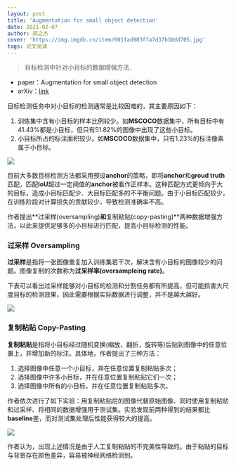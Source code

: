 ```yaml
---
layout: post
title: 'Augmentation for small object detection'
date: 2021-02-07
author: 郑之杰
cover: 'https://img.imgdb.cn/item/601fad983ffa7d37b30dd705.jpg'
tags: 论文阅读
---
```


> 目标检测中针对小目标的数据增强方法.

- paper：Augmentation for small object detection
- arXiv：[link](https://arxiv.org/abs/1902.07296)

目标检测任务中对小目标的检测通常是比较困难的，其主要原因如下：
1. 训练集中含有小目标的样本比例较少。如**MSCOCO**数据集中，所有目标中有$41.43\%$都是小目标，但只有$51.82\%$的图像中出现了这些小目标。
2. 小目标所占的标注面积较少。如**MSCOCO**数据集中，只有$1.23\%$的标注像素属于小目标。

![](https://img.imgdb.cn/item/601fbec73ffa7d37b31797af.jpg)

目前大多数目标检测方法都采用预设**anchor**的策略，即将**anchor**和**groud truth**匹配，匹配**IoU**超过一定阈值的**anchor**被看作正样本。这种匹配方式更倾向于大的目标，造成小目标匹配少、大目标匹配多的不平衡问题。由于小目标匹配较少，在训练阶段对计算损失的贡献较少，导致检测准确率不高。

作者提出**过采样(oversampling)**和**复制粘贴(copy-pasting)**两种数据增强方法，以此来提供足够多的小目标进行匹配，提高小目标检测的性能。

### 过采样 Oversampling
**过采样**是指将一张图像重复加入训练集若干次，解决含有小目标的图像较少的问题。图像复制的次数称为**过采样率(oversampleing rate)**。

下表可以看出过采样能够对小目标的检测和分割任务都有所提高，但可能损害大尺度目标的检测效果，因此需要根据实际数据进行调整，并不是越大越好。

![](https://img.imgdb.cn/item/601fc1cf3ffa7d37b318e26f.jpg)

### 复制粘贴 Copy-Pasting
**复制粘贴**是指将小目标经过随机变换(缩放，翻折，旋转等)后贴到图像中的任意位置上，并增加新的标注。具体地，作者提出了三种方法：
1. 选择图像中任意一个小目标，并在任意位置复制粘贴多次；
2. 选择图像中许多小目标，并在任意位置复制粘贴它们一次；
3. 选择图像中所有的小目标，并在任意位置复制粘贴多次。

作者依次进行了如下实验：用复制粘贴后的图像代替原始图像、同时使用复制粘贴和过采样、将相同的数据增强用于测试集。实验发现前两种得到的结果都比**baseline**差，而对测试集处理后性能获得较大的提高。

![](https://img.imgdb.cn/item/601fc3133ffa7d37b3195169.jpg)

作者认为，出现上述情况是由于人工复制粘贴的不完美性导致的。由于粘贴的目标与背景存在颜色差异，容易被神经网络检测到。

